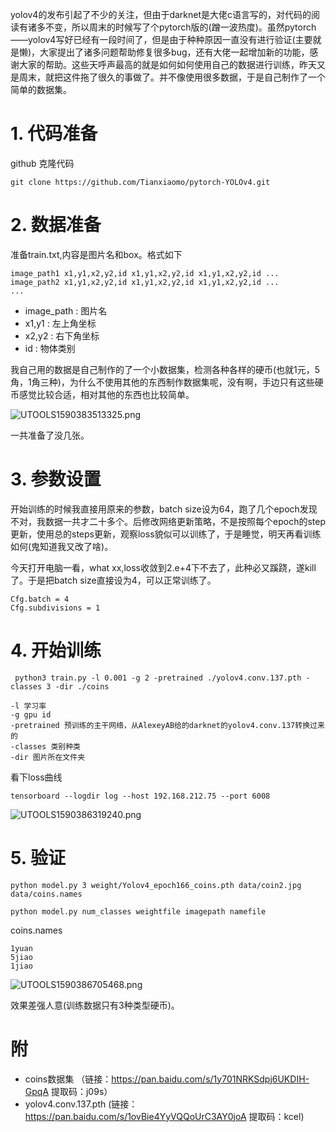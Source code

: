 <!--
 * @Author: your name
 * @Date: 2021-11-09 16:56:23
 * @LastEditTime: 2021-11-09 18:41:12
 * @LastEditors: your name
 * @Description: 打开koroFileHeader查看配置 进行设置: https://github.com/OBKoro1/koro1FileHeader/wiki/%E9%85%8D%E7%BD%AE
 * @FilePath: \pytorch-YOLOv4\Use_yolov4_to_train_your_own_data.md
-->
yolov4的发布引起了不少的关注，但由于darknet是大佬c语言写的，对代码的阅读有诸多不变，所以周末的时候写了个pytorch版的(蹭一波热度)。虽然pytorch——yolov4写好已经有一段时间了，但是由于种种原因一直没有进行验证(主要就是懒)，大家提出了诸多问题帮助修复很多bug，还有大佬一起增加新的功能，感谢大家的帮助。这些天呼声最高的就是如何如何使用自己的数据进行训练，昨天又是周末，就把这件拖了很久的事做了。并不像使用很多数据，于是自己制作了一个简单的数据集。

# 1. 代码准备

github 克隆代码
```
git clone https://github.com/Tianxiaomo/pytorch-YOLOv4.git
```
# 2. 数据准备

准备train.txt,内容是图片名和box。格式如下

```
image_path1 x1,y1,x2,y2,id x1,y1,x2,y2,id x1,y1,x2,y2,id ...
image_path2 x1,y1,x2,y2,id x1,y1,x2,y2,id x1,y1,x2,y2,id ...
...
```
- image_path : 图片名
- x1,y1 : 左上角坐标
- x2,y2 : 右下角坐标
- id : 物体类别

我自己用的数据是自己制作的了一个小数据集，检测各种各样的硬币(也就1元，5角，1角三种)，为什么不使用其他的东西制作数据集呢，没有啊，手边只有这些硬币感觉比较合适，相对其他的东西也比较简单。

![UTOOLS1590383513325.png](https://user-gold-cdn.xitu.io/2020/5/25/1724a3e953909b1b?w=1649&h=791&f=png&s=1290382)

一共准备了没几张。

# 3. 参数设置

开始训练的时候我直接用原来的参数，batch size设为64，跑了几个epoch发现不对，我数据一共才二十多个。后修改网络更新策略，不是按照每个epoch的step更新，使用总的steps更新，观察loss貌似可以训练了，于是睡觉，明天再看训练如何(鬼知道我又改了啥)。

今天打开电脑一看，what xx,loss收敛到2.e+4下不去了，此种必又蹊跷，遂kill了。于是把batch size直接设为4，可以正常训练了。

```
Cfg.batch = 4
Cfg.subdivisions = 1
```

# 4. 开始训练

```
 python3 train.py -l 0.001 -g 2 -pretrained ./yolov4.conv.137.pth -classes 3 -dir ./coins

-l 学习率
-g gpu id
-pretrained 预训练的主干网络，从AlexeyAB给的darknet的yolov4.conv.137转换过来的
-classes 类别种类
-dir 图片所在文件夹
```


看下loss曲线
```
tensorboard --logdir log --host 192.168.212.75 --port 6008
```
![UTOOLS1590386319240.png](https://user-gold-cdn.xitu.io/2020/5/25/1724a696148d13f3?w=1357&h=795&f=png&s=151465)

# 5. 验证

```
python model.py 3 weight/Yolov4_epoch166_coins.pth data/coin2.jpg data/coins.names

python model.py num_classes weightfile imagepath namefile
```
coins.names
```
1yuan
5jiao
1jiao

```

![UTOOLS1590386705468.png](https://user-gold-cdn.xitu.io/2020/5/25/1724a6f46e826bb8?w=774&h=1377&f=png&s=1191048)

效果差强人意(训练数据只有3种类型硬币)。

# 附

- coins数据集 （链接：https://pan.baidu.com/s/1y701NRKSdpj6UKDIH-GpqA 
提取码：j09s）
- yolov4.conv.137.pth (链接：https://pan.baidu.com/s/1ovBie4YyVQQoUrC3AY0joA 提取码：kcel)
